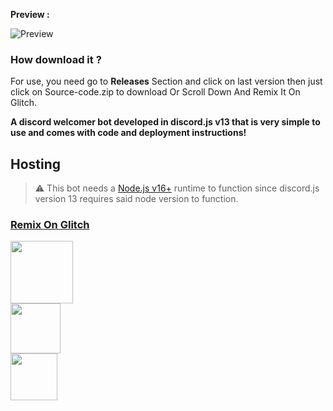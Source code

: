 
**Preview :**

![Preview](https://cdn.discordapp.com/attachments/995613566965133322/1014238619357155348/unknown.png)

### How download it ?
For use, you need go to __Releases__ Section and click on last version
then just click on Source-code.zip to download Or Scroll Down And Remix It On Glitch.

**A discord welcomer bot developed in discord.js v13 that is very simple to use and comes with code and deployment instructions!**

## Hosting
> ⚠  This bot needs a [Node.js v16+](https://nodejs.org/en/blog/release/v16.0.0/)  runtime to function since discord.js version 13 requires said node version to function.

### [Remix On Glitch](https://glitch.com/edit/#!/import/github/pooriyaYT1374/discord-welcomer-bot)



<a href="https://idpay.ir/cod-pooriya-yt"><img src="https://cdn.discordapp.com/attachments/995613566965133322/1013452720180559923/hand-holding-dollar-solid.png" style="width:100px"></a><br> 
<a href="https://wild-life-bot.ml"><img src="https://cdn.discordapp.com/attachments/995613566965133322/1013453992984059954/unknown.png" style="width:80px"></a><br>
<a href="https://instagram.com/cod_pooria.yt"><img src="https://cdn.discordapp.com/attachments/995613566965133322/1013457342987247676/instagram-brands.png" style="width:75px"> </a>

